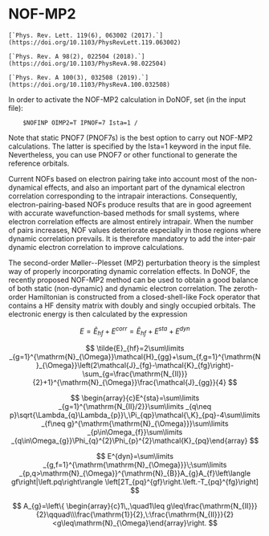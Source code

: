 # NOF-MP2

```{margin} Article
[`Phys. Rev. Lett. 119(6), 063002 (2017).`](https://doi.org/10.1103/PhysRevLett.119.063002)

[`Phys. Rev. A 98(2), 022504 (2018).`](https://doi.org/10.1103/PhysRevA.98.022504)

[`Phys. Rev. A 100(3), 032508 (2019).`](https://doi.org/10.1103/PhysRevA.100.032508)
```

In order to activate the NOF-MP2 calculation in DoNOF, set (in the input file):

~~~
    $NOFINP OIMP2=T IPNOF=7 Ista=1 /
~~~

Note that static PNOF7 (PNOF7s) is the best option to carry out NOF-MP2 calculations. 
The latter is specified by the Ista=1 keyword in the input file. 
Nevertheless, you can use PNOF7 or other functional to generate the reference orbitals.

Current NOFs based on electron pairing take into account most of the
non-dynamical effects, and also an important part of the dynamical
electron correlation corresponding to the intrapair interactions.
Consequently, electron-pairing-based NOFs produce
results that are in good agreement with accurate wavefunction-based
methods for small systems, where electron correlation effects are
almost entirely intrapair. When the number of pairs increases, NOF
values deteriorate especially in those regions where dynamic correlation
prevails. It is therefore mandatory to add the inter-pair dynamic
electron correlation to improve calculations.

The second-order Møller--Plesset (MP2) perturbation theory is the
simplest way of properly incorporating dynamic correlation effects.
In DoNOF, the recently proposed NOF-MP2 method can be used to obtain a good balance
of both static (non-dynamic) and dynamic electron correlation. The
zeroth-order Hamiltonian is constructed from a closed-shell-like Fock
operator that contains a HF density matrix with doubly
and singly occupied orbitals. The electronic energy
is then calculated by the expression

$$
    E=\tilde{E}_{hf}+E^{corr}=\tilde{E}_{hf}+E^{sta}+E^{dyn}
$$

$$
    \tilde{E}_{hf}=2\sum\limits _{g=1}^{\mathrm{N}_{\Omega}}\mathcal{H}_{gg}+\sum_{f,g=1}^{\mathrm{N}_{\Omega}}\left(2\mathcal{J}_{fg}-\mathcal{K}_{fg}\right)-\sum_{g=\frac{\mathrm{N_{II}}}{2}+1}^{\mathrm{N}_{\Omega}}\frac{\mathcal{J}_{gg}}{4}
$$

$$
    \begin{array}{c}E^{sta}=\sum\limits _{g=1}^{\mathrm{N_{II}/2}}\sum\limits _{q\neq p}\sqrt{\Lambda_{q}\Lambda_{p}}\,\Pi_{qp}\mathcal{\,K}_{pq}-4\sum\limits _{f\neq g}^{\mathrm{\mathrm{N}_{\Omega}}}\sum\limits _{p\in\Omega_{f}}\sum\limits _{q\in\Omega_{g}}\Phi_{q}^{2}\Phi_{p}^{2}\mathcal{K}_{pq}\end{array}
$$

$$
    E^{dyn}=\sum\limits _{g,f=1}^{\mathrm{\mathrm{N}_{\Omega}}}\;\sum\limits _{p,q>\mathrm{N}_{\Omega}}^{\mathrm{N}_{B}}A_{g}A_{f}\left\langle gf\right|\left.pq\right\rangle \left[2T_{pq}^{gf}\right.\left.-T_{pq}^{fg}\right]
$$
    
$$
    A_{g}=\left\{ \begin{array}{c}1\,,\quad1\leq g\leq\frac{\mathrm{N_{II}}}{2}\qquad\\\frac{\mathrm{1}}{2},\:\frac{\mathrm{N_{II}}}{2}<g\leq\mathrm{N}_{\Omega}\end{array}\right.
$$

